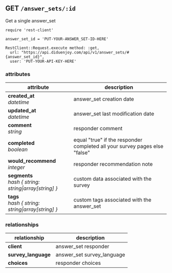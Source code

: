 ## GET `/answer_sets/:id`

Get a single answer_set


```ruby--Rails
require 'rest-client'

answer_set_id = 'PUT-YOUR-ANSWER_SET-ID-HERE'

RestClient::Request.execute method: :get,
  url: "https://api.diduenjoy.com/api/v1/answer_sets/#{answer_set_id}",
  user: 'PUT-YOUR-API-KEY-HERE'
```

### attributes

attribute          | description
------------- | -------------
__created_at__<br>_datetime_  | answer_set creation date
__updated_at__<br>_datetime_  | answer_set last modification date
__comment__<br>_string_ | responder comment
__completed__<br>_boolean_ | equal "true" if the responder completed all your survey pages else "false"
__would_recommend__<br>_integer_ | responder recommendation note
__segments__<br>_hash { string: string\|array[string] }_ | custom data associated with the survey
__tags__<br>_hash { string: string\|array[string] }_ | custom tags associated with the answer_set

### relationships

relationship          | description
------------------------------ | -------------
__client__  | answer_set responder
__survey_language__  | answer_set survey_language
__choices__  | responder choices